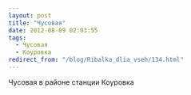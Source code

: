 ```yaml
---
layout: post
title: "Чусовая"
date: 2012-08-09 02:03:55
tags:
  - Чусовая
  - Коуровка
redirect_from: "/blog/Ribalka_dlia_vseh/134.html"
---
```

Чусовая в районе станции Коуровка

